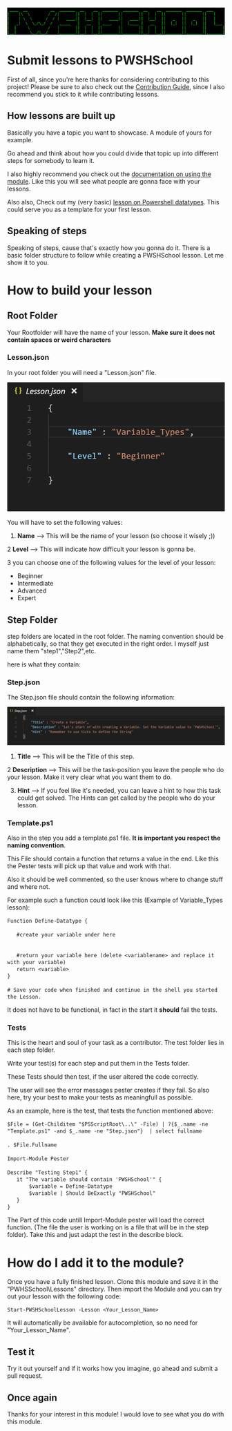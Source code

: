 ![PWSHSchool](../Img/PWSHSchool.png)

# Submit lessons to PWSHSchool

First of all, since you're here thanks for considering contributing to this project! 
Please be sure to also check out the [Contribution Guide](CONTRIBUTING.md), since I also recommend 
you stick to it while contributing lessons.

## How lessons are built up

Basically you have a topic you want to showcase. A module of yours for example.

Go ahead and think about how you could divide that topic up into different steps for somebody to learn it.

I also highly recommend you check out the [documentation on using the module](Students.md). Like this you will see what people are gonna face with your lessons. 

Also also, Check out my (very basic) [lesson on Powershell datatypes](https://github.com/bateskevin/PWSHSchool/tree/master/Lessons/Variable_Datatypes). This could serve you as a template for your first lesson.

## Speaking of steps

Speaking of steps, cause that's exactly how you gonna do it. There is a basic folder structure to follow 
while creating a PWSHSchool lesson. Let me show it to you.

# How to build your lesson

## Root Folder

Your Rootfolder will have the name of your lesson. **Make sure it does not contain spaces or weird characters**

### Lesson.json 

In your root folder you will need a "Lesson.json" file. 

![LessonJSON](../Img/LessonJSON.PNG)

You will have to set the following values:

1. **Name** --> This will be the name of your lesson (so choose it wisely ;))

2 **Level** --> This will indicate how difficult your lesson is gonna be. 

3 you can choose one of the following values for the level of your lesson:
  * Beginner
  * Intermediate
  * Advanced
  * Expert
   
 ## Step Folder 
 
 step folders are located in the root folder. The naming convention should be alphabetically, 
 so that they get executed in the right order. I myself just name them "step1","Step2",etc.
 
 here is what they contain:
 
 ### Step.json
 
 The Step.json file should contain the following information:
 
 ![StepJSON](../Img/StepJSON.PNG)
 
1. **Title** --> This will be the Title of this step.

2 **Description** --> This will be the task-position you leave the people who do your lesson. Make it very clear what you want them to do.

3. **Hint** --> If you feel like it's needed, you can leave a hint to how this task could get solved. The Hints can get called by the people who do your lesson.

### Template.ps1
  
  Also in the step you add a template.ps1 file. **It is important you respect the naming convention**.
  
  This File should contain a function that returns a value in the end. 
  Like this the Pester tests will pick up that value and work with that. 
  
  Also it should be well commented, so the user knows where to change stuff and where not.
  
  For example such a function could look like this (Example of Variable_Types lesson):
  
 ```
 Function Define-Datatype {
    
    #create your variable under here
    

    #return your variable here (delete <variablename> and replace it with your variable)
    return <variable>
}

# Save your code when finished and continue in the shell you started the Lesson.
 ```
 It does not have to be functional, in fact in the start it **should** fail the tests. 
 
 ### Tests
 
 This is the heart and soul of your task as a contributor. The test folder lies in each step folder.
 
 Write your test(s) for each step and put them in the Tests folder. 
 
 These Tests should then test, if the user altered the code correctly.
 
 The user will see the error messages pester creates if they fail. So also here, try your best 
 to make your tests as meaningfull as possible. 
 
 As an example, here is the test, that tests the function mentioned above:
 
 ```
 $File = (Get-Childitem "$PSScriptRoot\..\" -File) | ?{$_.name -ne "Template.ps1" -and $_.name -ne "Step.json"}  | select fullname

. $File.Fullname

Import-Module Pester

Describe "Testing Step1" {
    it "The variable should contain 'PWSHSchool'" {
        $variable = Define-Datatype
        $variable | Should BeExactly "PWSHSchool" 
    }
}
 ```
The Part of this code untill Import-Module pester will load the correct function. (The file the user is working on is a file that will be in the step folder). Take this and just adapt the test in the describe block.

# How do I add it to the module?

Once you have a fully finished lesson. Clone this module and save it in the "PWHSSchool\Lessons" directory. Then import the Module and you can try out your lesson with the following code:

```
Start-PWSHSchoolLesson -Lesson <Your_Lesson_Name>
```
It will automatically be available for autocompletion, so no need for "Your_Lesson_Name".

## Test it

Try it out yourself and if it works how you imagine, go ahead and submit a pull request. 

## Once again

Thanks for your interest in this module! I would love to see what you do with this module.
